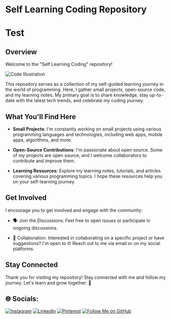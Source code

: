 # Self Learning Coding Repository

# Test

## Overview

Welcome to the "Self Learning Coding" repository!

![Code Illustration](https://camo.githubusercontent.com/cae12fddd9d6982901d82580bdf321d81fb299141098ca1c2d4891870827bf17/68747470733a2f2f6d69726f2e6d656469756d2e636f6d2f6d61782f313336302f302a37513379765349765f7430696f4a2d5a2e676966)

This repository serves as a collection of my self-guided learning journey in the world of programming. Here, I gather small projects, open-source code, and my learning notes. My primary goal is to share knowledge, stay up-to-date with the latest tech trends, and celebrate my coding journey.

## What You'll Find Here

- **Small Projects**: I'm constantly working on small projects using various programming languages and technologies, including web apps, mobile apps, algorithms, and more.

- **Open-Source Contributions**: I'm passionate about open source. Some of my projects are open source, and I welcome collaborators to contribute and improve them.

- **Learning Resources**: Explore my learning notes, tutorials, and articles covering various programming topics. I hope these resources help you on your self-learning journey.

## Get Involved

I encourage you to get involved and engage with the community:

- 🗣️ Join the Discussions: Feel free to open issues or participate in ongoing discussions.

- 🤝 Collaboration: Interested in collaborating on a specific project or have suggestions? I'm open to it! Reach out to me via email or on my social platforms.

## Stay Connected

Thank you for visiting my repository! Stay connected with me and follow my journey. Let's learn and grow together. 🚀

## 🌐 Socials:

[![Instagram](https://img.shields.io/badge/Instagram-%23E4405F.svg?logo=Instagram&logoColor=white)](https://instagram.com/Dinoxxcs) [![LinkedIn](https://img.shields.io/badge/LinkedIn-%230077B5.svg?logo=linkedin&logoColor=white)](https://linkedin.com/in/andikanoorismawan) [![Pinterest](https://img.shields.io/badge/Pinterest-%23E60023.svg?logo=Pinterest&logoColor=white)](https://pinterest.com/Anoorism)
[![Follow Me on GitHub](https://img.shields.io/github/followers/Dinoxxc?label=Follow%20Me&style=social)](https://github.com/Dinoxxc)

